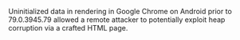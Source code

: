 Uninitialized data in rendering in Google Chrome on Android prior to 79.0.3945.79 allowed a remote attacker to potentially exploit heap corruption via a crafted HTML page.
